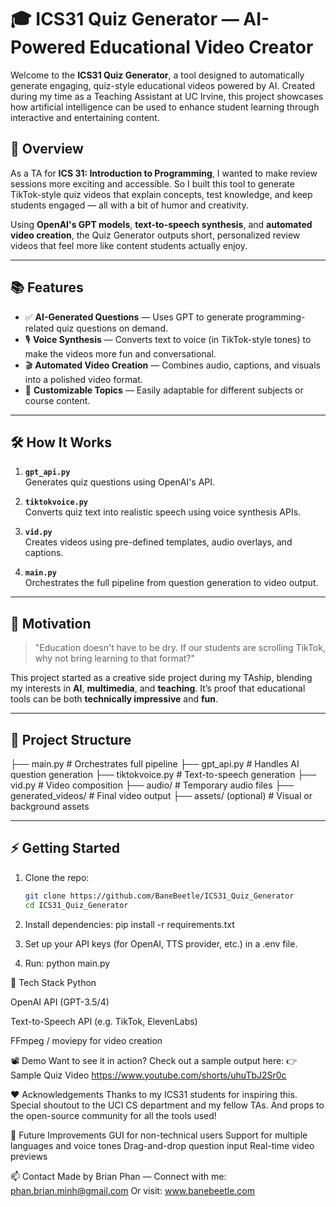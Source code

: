 # 🎓 ICS31 Quiz Generator — AI-Powered Educational Video Creator

Welcome to the **ICS31 Quiz Generator**, a tool designed to automatically generate engaging, quiz-style educational videos powered by AI. Created during my time as a Teaching Assistant at UC Irvine, this project showcases how artificial intelligence can be used to enhance student learning through interactive and entertaining content.

## 🚀 Overview

As a TA for **ICS 31: Introduction to Programming**, I wanted to make review sessions more exciting and accessible. So I built this tool to generate TikTok-style quiz videos that explain concepts, test knowledge, and keep students engaged — all with a bit of humor and creativity.

Using **OpenAI's GPT models**, **text-to-speech synthesis**, and **automated video creation**, the Quiz Generator outputs short, personalized review videos that feel more like content students actually enjoy.

---

## 📚 Features

- ✅ **AI-Generated Questions** — Uses GPT to generate programming-related quiz questions on demand.
- 🎙️ **Voice Synthesis** — Converts text to voice (in TikTok-style tones) to make the videos more fun and conversational.
- 🎬 **Automated Video Creation** — Combines audio, captions, and visuals into a polished video format.
- 🧠 **Customizable Topics** — Easily adaptable for different subjects or course content.

---

## 🛠️ How It Works

1. **`gpt_api.py`**  
   Generates quiz questions using OpenAI's API.

2. **`tiktokvoice.py`**  
   Converts quiz text into realistic speech using voice synthesis APIs.

3. **`vid.py`**  
   Creates videos using pre-defined templates, audio overlays, and captions.

4. **`main.py`**  
   Orchestrates the full pipeline from question generation to video output.

---

## 🎯 Motivation

> "Education doesn't have to be dry. If our students are scrolling TikTok, why not bring learning to that format?"

This project started as a creative side project during my TAship, blending my interests in **AI**, **multimedia**, and **teaching**. It’s proof that educational tools can be both **technically impressive** and **fun**.

---

## 📂 Project Structure

├── main.py # Orchestrates full pipeline
├── gpt_api.py # Handles AI question generation
├── tiktokvoice.py # Text-to-speech generation
├── vid.py # Video composition
├── audio/ # Temporary audio files
├── generated_videos/ # Final video output
├── assets/ (optional) # Visual or background assets

---

## ⚡ Getting Started

1. Clone the repo:
   ```bash
   git clone https://github.com/BaneBeetle/ICS31_Quiz_Generator
   cd ICS31_Quiz_Generator

2. Install dependencies:
   pip install -r requirements.txt

3. Set up your API keys (for OpenAI, TTS provider, etc.) in a .env file.
4. Run: python main.py

🤖 Tech Stack
Python

OpenAI API (GPT-3.5/4)

Text-to-Speech API (e.g. TikTok, ElevenLabs)

FFmpeg / moviepy for video creation

📽️ Demo
Want to see it in action? Check out a sample output here:
👉 Sample Quiz Video https://www.youtube.com/shorts/uhuTbJ2Sr0c

❤️ Acknowledgements
Thanks to my ICS31 students for inspiring this.
Special shoutout to the UCI CS department and my fellow TAs.
And props to the open-source community for all the tools used!

📌 Future Improvements
GUI for non-technical users
Support for multiple languages and voice tones
Drag-and-drop question input
Real-time video previews

📫 Contact
Made by Brian Phan —
Connect with me: phan.brian.minh@gmail.com
Or visit: www.banebeetle.com
